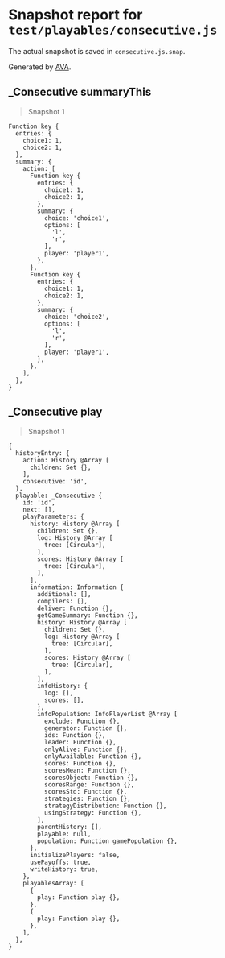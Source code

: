 # Snapshot report for `test/playables/consecutive.js`

The actual snapshot is saved in `consecutive.js.snap`.

Generated by [AVA](https://ava.li).

## _Consecutive summaryThis

> Snapshot 1

    Function key {
      entries: {
        choice1: 1,
        choice2: 1,
      },
      summary: {
        action: [
          Function key {
            entries: {
              choice1: 1,
              choice2: 1,
            },
            summary: {
              choice: 'choice1',
              options: [
                'l',
                'r',
              ],
              player: 'player1',
            },
          },
          Function key {
            entries: {
              choice1: 1,
              choice2: 1,
            },
            summary: {
              choice: 'choice2',
              options: [
                'l',
                'r',
              ],
              player: 'player1',
            },
          },
        ],
      },
    }

## _Consecutive play

> Snapshot 1

    {
      historyEntry: {
        action: History @Array [
          children: Set {},
        ],
        consecutive: 'id',
      },
      playable: _Consecutive {
        id: 'id',
        next: [],
        playParameters: {
          history: History @Array [
            children: Set {},
            log: History @Array [
              tree: [Circular],
            ],
            scores: History @Array [
              tree: [Circular],
            ],
          ],
          information: Information {
            additional: [],
            compilers: [],
            deliver: Function {},
            getGameSummary: Function {},
            history: History @Array [
              children: Set {},
              log: History @Array [
                tree: [Circular],
              ],
              scores: History @Array [
                tree: [Circular],
              ],
            ],
            infoHistory: {
              log: [],
              scores: [],
            },
            infoPopulation: InfoPlayerList @Array [
              exclude: Function {},
              generator: Function {},
              ids: Function {},
              leader: Function {},
              onlyAlive: Function {},
              onlyAvailable: Function {},
              scores: Function {},
              scoresMean: Function {},
              scoresObject: Function {},
              scoresRange: Function {},
              scoresStd: Function {},
              strategies: Function {},
              strategyDistribution: Function {},
              usingStrategy: Function {},
            ],
            parentHistory: [],
            playable: null,
            population: Function gamePopulation {},
          },
          initializePlayers: false,
          usePayoffs: true,
          writeHistory: true,
        },
        playablesArray: [
          {
            play: Function play {},
          },
          {
            play: Function play {},
          },
        ],
      },
    }
